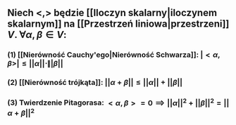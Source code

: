 ## Niech $<,>$ będzie [[Iloczyn skalarny|iloczynem skalarnym]] na [[Przestrzeń liniowa|przestrzeni]] $V$. $\forall \alpha,\beta \in V$:
### (1) **[[Nierówność Cauchy'ego|Nierówność Schwarza]]**:  $|<\alpha,\beta>| \leq ||\alpha||  \cdot \||\beta||$
### (2) **[[Nierówność trójkąta]]**: $||\alpha+\beta|| \leq ||\alpha||+||\beta||$
### (3) **Twierdzenie Pitagorasa**: $<\alpha,\beta>=0 \implies ||\alpha||^2+||\beta||^2=||\alpha+\beta||^2$